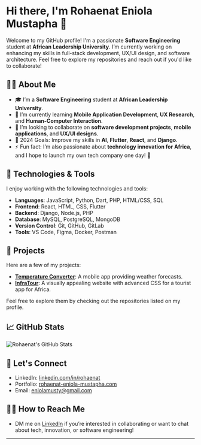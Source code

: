 # Hi there, I'm Rohaenat Eniola Mustapha 👋

Welcome to my GitHub profile! I'm a passionate **Software Engineering** student at **African Leadership University**. I’m currently working on enhancing my skills in full-stack development, UX/UI design, and software architecture. Feel free to explore my repositories and reach out if you'd like to collaborate!

## 👨‍💻 About Me

- 🎓 I’m a **Software Engineering** student at **African Leadership University**.
- 🌱 I’m currently learning **Mobile Application Development**, **UX Research**, and **Human-Computer Interaction**.
- 💼 I’m looking to collaborate on **software development projects**, **mobile applications**, and **UX/UI designs**.
- 🥅 2024 Goals: Improve my skills in **AI**, **Flutter**, **React**, and **Django**.
- ⚡ Fun fact: I’m also passionate about **technology innovation for Africa**, and I hope to launch my own tech company one day! 🚀

## 🚀 Technologies & Tools

I enjoy working with the following technologies and tools:

- **Languages**: JavaScript, Python, Dart, PHP, HTML/CSS, SQL
- **Frontend**: React, HTML, CSS, Flutter
- **Backend**: Django, Node.js, PHP
- **Database**: MySQL, PostgreSQL, MongoDB
- **Version Control**: Git, GitHub, GitLab
- **Tools**: VS Code, Figma, Docker, Postman

## 🔧 Projects

Here are a few of my projects:

- **[Temperature Converter](https://github.com/Rohaenat-Eniola-Mustapha/Individual-Project-1)**: A mobile app providing weather forecasts.
- **[InfraTour]([https://github.com/yourgithubusername/DreamRestaurant](https://github.com/Rohaenat-Eniola-Mustapha/InfraTour))**: A visually appealing website with advanced CSS for a tourist app for Africa.

Feel free to explore them by checking out the repositories listed on my profile.

## 📈 GitHub Stats

![Rohaenat's GitHub Stats](https://github-readme-stats.vercel.app/apiRohaenat-Eniola-Mustaphaanuraghazra)

## 📣 Let's Connect

- LinkedIn: [linkedin.com/in/rohaenat](www.linkedin.com/in/rohaenat)
- Portfolio: [rohaenat-eniola-mustapha.com](https://rohaenat-eniola-mustapha.github.io/resume-website/)
- Email: [eniolamusty@gmail.com](mailto:eniolamusty@gmail.com)

## 🙋‍♂️ How to Reach Me

- DM me on [LinkedIn](www.linkedin.com/in/rohaenat) if you’re interested in collaborating or want to chat about tech, innovation, or software engineering!

---
